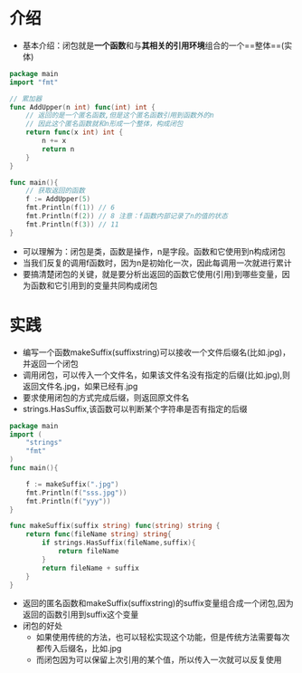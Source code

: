 # 介绍

- 基本介绍：闭包就是**一个函数**和与**其相关的引用环境**组合的一个==整体==(实体)

```go
package main
import "fmt"

// 累加器
func AddUpper(n int) func(int) int {
    // 返回的是一个匿名函数,但是这个匿名函数引用到函数外的n
    // 因此这个匿名函数就和n形成一个整体，构成闭包
	return func(x int) int {
		n += x
		return n
	}
}

func main(){
	// 获取返回的函数
	f := AddUpper(5)
	fmt.Println(f(1)) // 6
	fmt.Println(f(2)) // 8 注意：f函数内部记录了n的值的状态
	fmt.Println(f(3)) // 11
}
```

- 可以理解为：闭包是类，函数是操作，n是字段。函数和它使用到n构成闭包
- 当我们反复的调用f函数时，因为n是初始化一次，因此每调用一次就进行累计
- 要搞清楚闭包的关键，就是要分析出返回的函数它使用(引用)到哪些变量，因为函数和它引用到的变量共同构成闭包



# 实践

- 编写一个函数makeSuffix(suffixstring)可以接收一个文件后缀名(比如.jpg)，并返回一个闭包
- 调用闭包，可以传入一个文件名，如果该文件名没有指定的后缀(比如.jpg),则返回文件名.jpg，如果已经有.jpg
- 要求使用闭包的方式完成后缀，则返回原文件名
- strings.HasSuffix,该函数可以判断某个字符串是否有指定的后缀

```go
package main
import (
	"strings"
	"fmt"
)
func main(){

	f := makeSuffix(".jpg")
	fmt.Println(f("sss.jpg"))
	fmt.Println(f("yyy"))
}

func makeSuffix(suffix string) func(string) string {
	return func(fileName string) string{
		if strings.HasSuffix(fileName,suffix){
			return fileName
		}
		return fileName + suffix
	}
}


```

- 返回的匿名函数和makeSuffix(suffixstring)的suffix变量组合成一个闭包,因为返回的函数引用到suffix这个变量
- 闭包的好处
  - 如果使用传统的方法，也可以轻松实现这个功能，但是传统方法需要每次都传入后缀名，比如.jpg
  - 而闭包因为可以保留上次引用的某个值，所以传入一次就可以反复使用